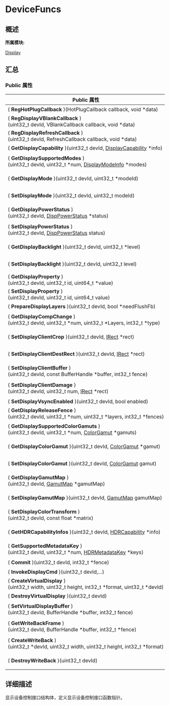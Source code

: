 # DeviceFuncs


## **概述**

**所属模块:**

[Display](_display.md)


## **汇总**


### Public 属性

  | Public&nbsp;属性 | 描述 | 
| -------- | -------- |
| (&nbsp;**RegHotPlugCallback**&nbsp;)(HotPlugCallback&nbsp;callback,&nbsp;void&nbsp;\*data) | 注册热插拔事件回调 | 
| (&nbsp;**RegDisplayVBlankCallback**&nbsp;)(uint32_t&nbsp;devId,&nbsp;VBlankCallback&nbsp;callback,&nbsp;void&nbsp;\*data) | 注册VBlank事件回调。 | 
| (&nbsp;**RegDisplayRefreshCallback**&nbsp;)(uint32_t&nbsp;devId,&nbsp;RefreshCallback&nbsp;callback,&nbsp;void&nbsp;\*data) | 刷新请求回调。 | 
| (&nbsp;**GetDisplayCapability**&nbsp;)(uint32_t&nbsp;devId,&nbsp;[DisplayCapability](_display_capability.md)&nbsp;\*info) | 获取显示设备能力集。 | 
| (&nbsp;**GetDisplaySupportedModes**&nbsp;)(uint32_t&nbsp;devId,&nbsp;uint32_t&nbsp;\*num,&nbsp;[DisplayModeInfo](_display_mode_info.md)&nbsp;\*modes) | 获取显示设备支持的显示模式信息。 | 
| (&nbsp;**GetDisplayMode**&nbsp;)(uint32_t&nbsp;devId,&nbsp;uint32_t&nbsp;\*modeId) | 获取显示设备当前的显示模式。 | 
| (&nbsp;**SetDisplayMode**&nbsp;)(uint32_t&nbsp;devId,&nbsp;uint32_t&nbsp;modeId) | 设置显示设备的显示模式。 | 
| (&nbsp;**GetDisplayPowerStatus**&nbsp;)(uint32_t&nbsp;devId,&nbsp;[DispPowerStatus](_display.md#disppowerstatus)&nbsp;\*status) | 获取显示设备当前的电源状态。 | 
| (&nbsp;**SetDisplayPowerStatus**&nbsp;)(uint32_t&nbsp;devId,&nbsp;[DispPowerStatus](_display.md#disppowerstatus)&nbsp;status) | 设置显示设备当前的电源状态。 | 
| (&nbsp;**GetDisplayBacklight**&nbsp;)(uint32_t&nbsp;devId,&nbsp;uint32_t&nbsp;\*level) | 获取显示设备当前的背光值。 | 
| (&nbsp;**SetDisplayBacklight**&nbsp;)(uint32_t&nbsp;devId,&nbsp;uint32_t&nbsp;level) | 设置显示设备当前的背光值。 | 
| (&nbsp;**GetDisplayProperty**&nbsp;)(uint32_t&nbsp;devId,&nbsp;uint32_t&nbsp;id,&nbsp;uint64_t&nbsp;\*value) | 获取显示设备属性值。 | 
| (&nbsp;**SetDisplayProperty**&nbsp;)(uint32_t&nbsp;devId,&nbsp;uint32_t&nbsp;id,&nbsp;uint64_t&nbsp;value) | 设置显示设备属性值。 | 
| (&nbsp;**PrepareDisplayLayers**&nbsp;)(uint32_t&nbsp;devId,&nbsp;bool&nbsp;\*needFlushFb) | 显示设备合成前准备 | 
| (&nbsp;**GetDisplayCompChange**&nbsp;)(uint32_t&nbsp;devId,&nbsp;uint32_t&nbsp;\*num,&nbsp;uint32_t&nbsp;\*Layers,&nbsp;int32_t&nbsp;\*type) | 获取显示设备合成类型有变化的layer | 
| (&nbsp;**SetDisplayClientCrop**&nbsp;)(uint32_t&nbsp;devId,&nbsp;[IRect](_i_rect.md)&nbsp;\*rect) | 设置显示设备的裁剪区域。 | 
| (&nbsp;**SetDisplayClientDestRect**&nbsp;)(uint32_t&nbsp;devId,&nbsp;[IRect](_i_rect.md)&nbsp;\*rect) | 设置显示设备的显示区域。 | 
| (&nbsp;**SetDisplayClientBuffer**&nbsp;)(uint32_t&nbsp;devId,&nbsp;const&nbsp;BufferHandle&nbsp;\*buffer,&nbsp;int32_t&nbsp;fence) | 设置显示设备的显示缓存。 | 
| (&nbsp;**SetDisplayClientDamage**&nbsp;)(uint32_t&nbsp;devId,&nbsp;uint32_t&nbsp;num,&nbsp;[IRect](_i_rect.md)&nbsp;\*rect) | 设置显示设备的显示脏区 | 
| (&nbsp;**SetDisplayVsyncEnabled**&nbsp;)(uint32_t&nbsp;devId,&nbsp;bool&nbsp;enabled) | 使能垂直同步信号。 | 
| (&nbsp;**GetDisplayReleaseFence**&nbsp;)(uint32_t&nbsp;devId,&nbsp;uint32_t&nbsp;\*num,&nbsp;uint32_t&nbsp;\*layers,&nbsp;int32_t&nbsp;\*fences) | 获取显示图层fence。 | 
| (&nbsp;**GetDisplaySupportedColorGamuts**&nbsp;)(uint32_t&nbsp;devId,&nbsp;uint32_t&nbsp;\*num,&nbsp;[ColorGamut](_display.md#colorgamut)&nbsp;\*gamuts) | 获取显示设备支持的色域信息。 | 
| (&nbsp;**GetDisplayColorGamut**&nbsp;)(uint32_t&nbsp;devId,&nbsp;[ColorGamut](_display.md#colorgamut)&nbsp;\*gamut) | 获取显示设备当前的色域模式。 | 
| (&nbsp;**SetDisplayColorGamut**&nbsp;)(uint32_t&nbsp;devId,&nbsp;[ColorGamut](_display.md#colorgamut)&nbsp;gamut) | 设置显示设备当前的色域模式。 | 
| (&nbsp;**GetDisplayGamutMap**&nbsp;)(uint32_t&nbsp;devId,&nbsp;[GamutMap](_display.md#gamutmap)&nbsp;\*gamutMap) | 获取显示设备当前的色域映射模式。 | 
| (&nbsp;**SetDisplayGamutMap**&nbsp;)(uint32_t&nbsp;devId,&nbsp;[GamutMap](_display.md#gamutmap)&nbsp;gamutMap) | 设置显示设备当前的色域映射模式。 | 
| (&nbsp;**SetDisplayColorTransform**&nbsp;)(uint32_t&nbsp;devId,&nbsp;const&nbsp;float&nbsp;\*matrix) | 设置显示设备当前的4x4的颜色转换矩阵。 | 
| (&nbsp;**GetHDRCapabilityInfos**&nbsp;)(uint32_t&nbsp;devId,&nbsp;[HDRCapability](_h_d_r_capability.md)&nbsp;\*info) | 获取显示设备支持的HDR属性信息。 | 
| (&nbsp;**GetSupportedMetadataKey**&nbsp;)(uint32_t&nbsp;devId,&nbsp;uint32_t&nbsp;\*num,&nbsp;[HDRMetadataKey](_display.md#hdrmetadatakey)&nbsp;\*keys) | 获取显示设备支持的&nbsp;HDRMetadataKey。 | 
| (&nbsp;**Commit**&nbsp;)(uint32_t&nbsp;devId,&nbsp;int32_t&nbsp;\*fence) | 提交合成送显请求。 | 
| (&nbsp;**InvokeDisplayCmd**&nbsp;)(uint32_t&nbsp;devId,...) | 调用显示设备命令。 | 
| (&nbsp;**CreateVirtualDisplay**&nbsp;)(uint32_t&nbsp;width,&nbsp;uint32_t&nbsp;height,&nbsp;int32_t&nbsp;\*format,&nbsp;uint32_t&nbsp;\*devId) | 创建虚拟显示设备。 | 
| (&nbsp;**DestroyVirtualDisplay**&nbsp;)(uint32_t&nbsp;devId) | 销毁虚拟显示设备。 | 
| (&nbsp;**SetVirtualDisplayBuffer**&nbsp;)(uint32_t&nbsp;devId,&nbsp;BufferHandle&nbsp;\*buffer,&nbsp;int32_t&nbsp;fence) | 设置虚拟屏的输出缓存。 | 
| (&nbsp;**GetWriteBackFrame**&nbsp;)(uint32_t&nbsp;devId,&nbsp;BufferHandle&nbsp;\*buffer,&nbsp;int32_t&nbsp;\*fence) | 获取显示设备的回写帧。 | 
| (&nbsp;**CreateWriteBack**&nbsp;)(uint32_t&nbsp;\*devId,&nbsp;uint32_t&nbsp;width,&nbsp;uint32_t&nbsp;height,&nbsp;int32_t&nbsp;\*format) | 对指定显示设备创建回写点。 | 
| (&nbsp;**DestroyWriteBack**&nbsp;)(uint32_t&nbsp;devId) | 销毁指定显示设备的回写点。 | 


## **详细描述**

显示设备控制接口结构体，定义显示设备控制接口函数指针。
